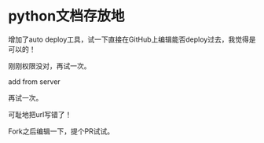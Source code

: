 # python文档存放地

增加了auto deploy工具，试一下直接在GitHub上编辑能否deploy过去，我觉得是可以的！

刚刚权限没对，再试一次。

add from server 

再试一次。

可耻地把url写错了！

Fork之后编辑一下，提个PR试试。
